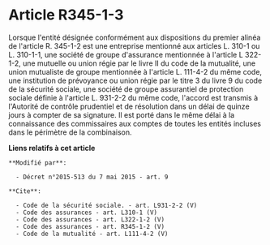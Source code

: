 # Article R345-1-3

Lorsque l'entité désignée conformément aux dispositions du premier alinéa de l'article R. 345-1-2 est une entreprise
mentionné aux articles L. 310-1 ou L. 310-1-1, une société de groupe d'assurance mentionnée à l'article L 322-1-2, une
mutuelle ou union régie par le livre II du code de la mutualité, une union mutualiste de groupe mentionnée à l'article L.
111-4-2 du même code, une institution de prévoyance ou union régie par le titre 3 du livre 9 du code de la sécurité sociale,
une société de groupe assurantiel de protection sociale définie à l'article L. 931-2-2 du même code, l'accord est transmis à
l'Autorité de contrôle prudentiel et de résolution dans un délai de quinze jours à compter de sa signature. Il est porté dans
le même délai à la connaissance des commissaires aux comptes de toutes les entités incluses dans le périmètre de la
combinaison.

**Liens relatifs à cet article**

	**Modifié par**:

	  - Décret n°2015-513 du 7 mai 2015 - art. 9

	**Cite**:

	  - Code de la sécurité sociale. - art. L931-2-2 (V)
	  - Code des assurances - art. L310-1 (V)
	  - Code des assurances - art. L322-1-2 (V)
	  - Code des assurances - art. R345-1-2 (V)
	  - Code de la mutualité - art. L111-4-2 (V)
